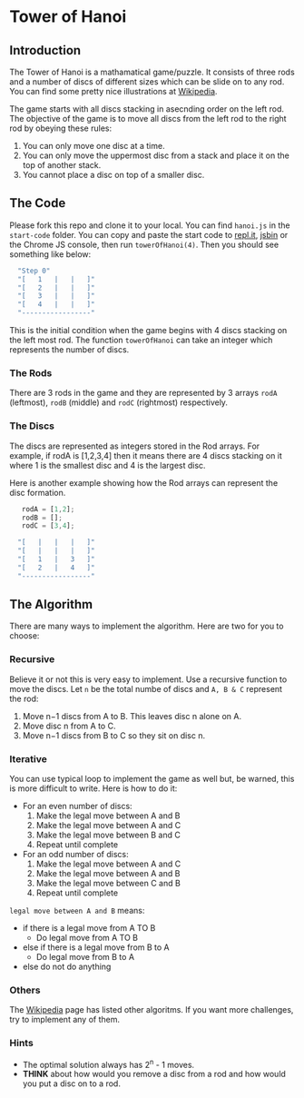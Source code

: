 # Tower of Hanoi

## Introduction

The Tower of Hanoi is a mathamatical game/puzzle. It consists of three rods and a number of discs of different sizes which can be slide on to any rod. You can find some pretty nice illustrations at [Wikipedia](https://en.wikipedia.org/wiki/Tower_of_Hanoi).

The game starts with all discs stacking in asecnding order on the left rod. The objective of the game is to move all discs from the left rod to the right rod by obeying these rules:
1. You can only move one disc at a time.
1. You can only move the uppermost disc from a stack and place it on the top of another stack.
1. You cannot place a disc on top of a smaller disc.

## The Code
Please fork this repo and clone it to your local. You can find `hanoi.js` in the `start-code` folder. You can copy and paste the start code to [repl.it](http://repl.it), [jsbin](https://jsbin.com/?js,console) or the Chrome JS console, then run `towerOfHanoi(4)`. Then you should see something like below:

```javascript
  "Step 0"
  "[   1   |   |   ]"
  "[   2   |   |   ]"
  "[   3   |   |   ]"
  "[   4   |   |   ]"
  "-----------------"
```
This is the initial condition when the game begins with 4 discs stacking on the left most rod. The function `towerOfHanoi` can take an integer which represents the number of discs.

### The Rods
There are 3 rods in the game and they are represented by 3 arrays `rodA` (leftmost), `rodB` (middle) and `rodC` (rightmost) respectively. 

### The Discs
The discs are represented as integers stored in the Rod arrays. For example, if rodA is [1,2,3,4] then it means there are 4 discs stacking on it where 1 is the smallest disc and 4 is the largest disc. 

Here is another example showing how the Rod arrays can represent the disc formation.
```javascript
   rodA = [1,2];
   rodB = [];
   rodC = [3,4];
```
```javascript
  "[   |   |   |   ]"
  "[   |   |   |   ]"
  "[   1   |   3   ]"
  "[   2   |   4   ]"
  "-----------------"
```

## The Algorithm
There are many ways to implement the algorithm. Here are two for you to choose:

### Recursive
Believe it or not this is very easy to implement. Use a recursive function to move the discs. Let `n` be the total numbe of discs and `A, B & C` represent the rod:
1. Move n−1 discs from A to B. This leaves disc n alone on A.
1. Move disc n from A to C.
1. Move n−1 discs from B to C so they sit on disc n.

### Iterative
You can use typical loop to implement the game as well but, be warned, this is more difficult to write. Here is how to do it:
- For an even number of discs:
  1. Make the legal move between A and B
  1. Make the legal move between A and C
  1. Make the legal move between B and C
  1. Repeat until complete
- For an odd number of discs:
  1. Make the legal move between A and C
  1. Make the legal move between A and B
  1. Make the legal move between C and B
  1. Repeat until complete

`legal move between A and B` means:
  - if there is a legal move from A TO B
    - Do legal move from A TO B 
  - else if there is a legal move from B to A
    - Do legal move from B to A
  - else do not do anything

### Others
The [Wikipedia](https://en.wikipedia.org/wiki/Tower_of_Hanoi) page has listed other algoritms. If you want more challenges, try to implement any of them.

### Hints
  - The optimal solution always has 2<sup>n</sup> - 1 moves.
  - **THINK** about how would you remove a disc from a rod and how would you put a disc on to a rod.
